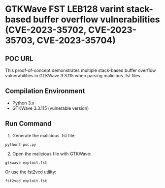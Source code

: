 # GTKWave FST LEB128 varint stack-based buffer overflow vulnerabilities (CVE-2023-35702, CVE-2023-35703, CVE-2023-35704)

## POC URL
This proof-of-concept demonstrates multiple stack-based buffer overflow vulnerabilities in GTKWave 3.3.115 when parsing malicious .fst files.

## Compilation Environment
- Python 3.x
- GTKWave 3.3.115 (vulnerable version)

## Run Command
1. Generate the malicious .fst file:
```
python3 poc.py
```

2. Open the malicious file with GTKWave:
```
gtkwave exploit.fst
```

Or use the fst2vcd utility:
```
fst2vcd exploit.fst
```